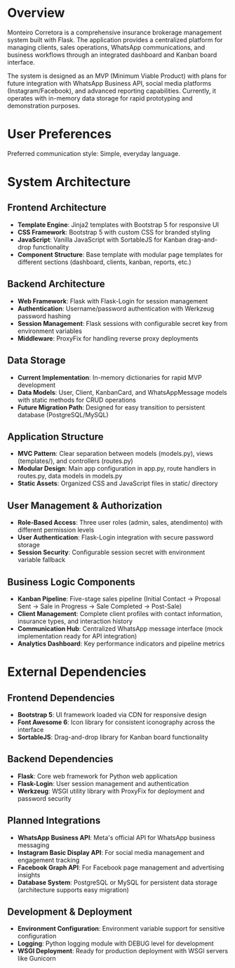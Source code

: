 # Overview

Monteiro Corretora is a comprehensive insurance brokerage management system built with Flask. The application provides a centralized platform for managing clients, sales operations, WhatsApp communications, and business workflows through an integrated dashboard and Kanban board interface.

The system is designed as an MVP (Minimum Viable Product) with plans for future integration with WhatsApp Business API, social media platforms (Instagram/Facebook), and advanced reporting capabilities. Currently, it operates with in-memory data storage for rapid prototyping and demonstration purposes.

# User Preferences

Preferred communication style: Simple, everyday language.

# System Architecture

## Frontend Architecture
- **Template Engine**: Jinja2 templates with Bootstrap 5 for responsive UI
- **CSS Framework**: Bootstrap 5 with custom CSS for branded styling
- **JavaScript**: Vanilla JavaScript with SortableJS for Kanban drag-and-drop functionality
- **Component Structure**: Base template with modular page templates for different sections (dashboard, clients, kanban, reports, etc.)

## Backend Architecture
- **Web Framework**: Flask with Flask-Login for session management
- **Authentication**: Username/password authentication with Werkzeug password hashing
- **Session Management**: Flask sessions with configurable secret key from environment variables
- **Middleware**: ProxyFix for handling reverse proxy deployments

## Data Storage
- **Current Implementation**: In-memory dictionaries for rapid MVP development
- **Data Models**: User, Client, KanbanCard, and WhatsAppMessage models with static methods for CRUD operations
- **Future Migration Path**: Designed for easy transition to persistent database (PostgreSQL/MySQL)

## Application Structure
- **MVC Pattern**: Clear separation between models (models.py), views (templates/), and controllers (routes.py)
- **Modular Design**: Main app configuration in app.py, route handlers in routes.py, data models in models.py
- **Static Assets**: Organized CSS and JavaScript files in static/ directory

## User Management & Authorization
- **Role-Based Access**: Three user roles (admin, sales, atendimento) with different permission levels
- **User Authentication**: Flask-Login integration with secure password storage
- **Session Security**: Configurable session secret with environment variable fallback

## Business Logic Components
- **Kanban Pipeline**: Five-stage sales pipeline (Initial Contact → Proposal Sent → Sale in Progress → Sale Completed → Post-Sale)
- **Client Management**: Complete client profiles with contact information, insurance types, and interaction history
- **Communication Hub**: Centralized WhatsApp message interface (mock implementation ready for API integration)
- **Analytics Dashboard**: Key performance indicators and pipeline metrics

# External Dependencies

## Frontend Dependencies
- **Bootstrap 5**: UI framework loaded via CDN for responsive design
- **Font Awesome 6**: Icon library for consistent iconography across the interface
- **SortableJS**: Drag-and-drop library for Kanban board functionality

## Backend Dependencies
- **Flask**: Core web framework for Python web application
- **Flask-Login**: User session management and authentication
- **Werkzeug**: WSGI utility library with ProxyFix for deployment and password security

## Planned Integrations
- **WhatsApp Business API**: Meta's official API for WhatsApp business messaging
- **Instagram Basic Display API**: For social media management and engagement tracking
- **Facebook Graph API**: For Facebook page management and advertising insights
- **Database System**: PostgreSQL or MySQL for persistent data storage (architecture supports easy migration)

## Development & Deployment
- **Environment Configuration**: Environment variable support for sensitive configuration
- **Logging**: Python logging module with DEBUG level for development
- **WSGI Deployment**: Ready for production deployment with WSGI servers like Gunicorn